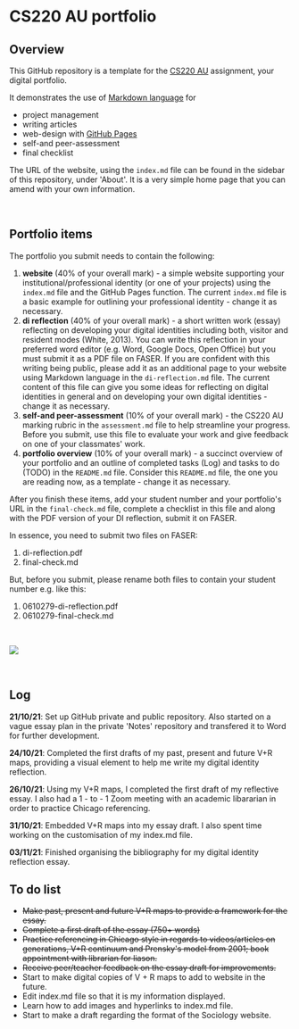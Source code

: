 # CS220 AU portfolio
## Overview
This GitHub repository is a template for the [CS220 AU](https://github.com/krisztian-hofstadter-tedor/CS220-AU-navigating-the-digital-world) assignment, your digital portfolio.

It demonstrates the use of [Markdown language](https://guides.github.com/features/mastering-markdown/) for
- project management
- writing articles
- web-design with [GitHub Pages](https://pages.github.com/)
- self-and peer-assessment
- final checklist 

The URL of the website, using the `index.md` file can be found in the sidebar of this repository, under 'About'. It is a very simple home page that you can amend with your own information.

<br>

## Portfolio items
The portfolio you submit needs to contain the following:

1. **website** (40% of your overall mark) - a simple website supporting your institutional/professional identity (or one of your projects) using the `index.md` file and the GitHub Pages function. The current `index.md` file is a basic example for outlining your professional identity - change it as necessary.
2. **di reflection** (40% of your overall mark) - a short written work (essay) reflecting on developing your digital identities including both, visitor and resident modes (White, 2013). You can write this reflection in your preferred word editor (e.g. Word, Google Docs, Open Office) but you must submit it as a PDF file on FASER. If you are confident with this writing being public, please add it as an additional page to your website using Markdown language in the `di-reflection.md` file. The current content of this file can give you some ideas for reflecting on digital identities in general and on developing your own digital identities - change it as necessary.
3. **self-and peer-assessment** (10% of your overall mark) - the CS220 AU marking rubric in the `assessment.md` file to help streamline your progress. Before you submit, use this file to evaluate your work and give feedback on one of your classmates' work.
4. **portfolio overview** (10% of your overall mark) - a succinct overview of your portfolio and an outline of completed tasks (Log) and tasks to do (TODO) in the `README.md` file. Consider this `README.md` file, the one you are reading now, as a template - change it as necessary.

After you finish these items, add your student number and your portfolio's URL in the `final-check.md` file, complete a checklist in this file and along with the PDF version of your DI reflection, submit it on FASER. 

In essence, you need to submit two files on FASER:

1. di-reflection.pdf
2. final-check.md

But, before you submit, please rename both files to contain your student number e.g. like this:

1. 0610279-di-reflection.pdf
2. 0610279-final-check.md

<br> 

![](assets/img/portfolio-graph.png)

<br>

## Log
**21/10/21**: Set up GitHub private and public repository. Also started on a vague essay plan in the private 'Notes' repository and transfered it to Word for further development.

**24/10/21**: Completed the first drafts of my past, present and future V+R maps, providing a visual element to help me write my digital identity reflection.

**26/10/21**: Using my V+R maps, I completed the first draft of my reflective essay. I also had a 1 - to - 1 Zoom meeting with an academic libararian in order to practice Chicago referencing.

**31/10/21**: Embedded V+R maps into my essay draft. I also spent time working on the customisation of my index.md file.

**03/11/21**: Finished organising the bibliography for my digital identity reflection essay.
<br>

## To do list
- ~~Make past, present and future V+R maps to provide a framework for the essay.~~
- ~~Complete a first draft of the essay (750+ words)~~
- ~~Practice referencing in Chicago style in regards to videos/articles on generations, V+R continuum and Prensky's model from 2001; book appointment with librarian for liason.~~ 
- ~~Receive peer/teacher feedback on the essay draft for improvements.~~
- Start to make digital copies of V + R maps to add to website in the future.
- Edit index.md file so that it is my information displayed.
- Learn how to add images and hyperlinks to index.md file.
- Start to make a draft regarding the format of the Sociology website.
<br>
